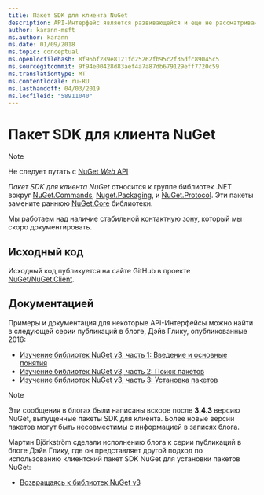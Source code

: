```yaml
---
title: Пакет SDK для клиента NuGet
description: API-Интерфейс является развивающейся и еще не рассматриваются, но примеры доступны в блоге Дэйв Глику.
author: karann-msft
ms.author: karann
ms.date: 01/09/2018
ms.topic: conceptual
ms.openlocfilehash: 8f96bf289e8121fd25262fb95c2f36dfc89045c5
ms.sourcegitcommit: 9f94e00428d83aef4a7a87db679129eff7720c59
ms.translationtype: MT
ms.contentlocale: ru-RU
ms.lasthandoff: 04/03/2019
ms.locfileid: "58911040"
---
```

# <a name="nuget-client-sdk"></a>Пакет SDK для клиента NuGet

> [!Note]
> Не следует путать с [NuGet *Web* API](https://docs.microsoft.com/en-us/nuget/api/overview)

*Пакет SDK для клиента NuGet* относится к группе библиотек .NET вокруг [NuGet.Commands](https://www.nuget.org/packages/NuGet.Commands), [Nuget.Packaging](https://www.nuget.org/packages/NuGet.Packaging), и [NuGet.Protocol](https://www.nuget.org/packages/NuGet.Protocol). Эти пакеты замените раннюю [NuGet.Core](https://www.nuget.org/packages/NuGet.Core/) библиотеки.

Мы работаем над наличие стабильной контактную зону, который мы скоро документировать.

## <a name="source-code"></a>Исходный код

Исходный код публикуется на сайте GitHub в проекте [NuGet/NuGet.Client](https://github.com/NuGet/NuGet.Client).

## <a name="third-party-documentation"></a>Документацией

Примеры и документация для некоторые API-Интерфейсы можно найти в следующей серии публикаций в блоге, Дэйв Глику, опубликованные 2016:

- [Изучение библиотек NuGet v3, часть 1: Введение и основные понятия](http://daveaglick.com/posts/exploring-the-nuget-v3-libraries-part-1)
- [Изучение библиотек NuGet v3, часть 2: Поиск пакетов](http://daveaglick.com/posts/exploring-the-nuget-v3-libraries-part-2)
- [Изучение библиотек NuGet v3, часть 3: Установка пакетов](http://daveaglick.com/posts/exploring-the-nuget-v3-libraries-part-3)

> [!Note]
> Эти сообщения в блогах были написаны вскоре после **3.4.3** версию NuGet, выпущенные пакеты SDK для клиента.
> Более новые версии пакетов могут быть несовместимы с информацией в записях блога.

Мартин Björkström сделали исполнению блога к серии публикаций в блоге Дэйв Глику, где он представляет другой подход по использованию клиентский пакет SDK NuGet для установки пакетов NuGet:

- [Возвращаясь к библиотек NuGet v3](https://martinbjorkstrom.com/posts/2018-09-19-revisiting-nuget-client-libraries)
